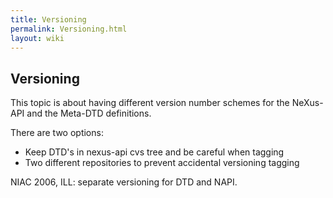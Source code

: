 ```yaml
---
title: Versioning
permalink: Versioning.html
layout: wiki
---
```


Versioning
----------

This topic is about having different version number schemes for the
NeXus-API and the Meta-DTD definitions.

There are two options:

-   Keep DTD's in nexus-api cvs tree and be careful when tagging
-   Two different repositories to prevent accidental versioning tagging

NIAC 2006, ILL: separate versioning for DTD and NAPI.
